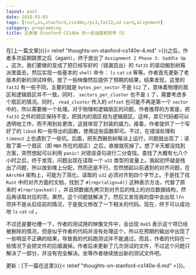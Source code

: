 ```yaml
---
layout: post
date: 2018-03-03
tags: [rust,os,stanford,cs140e,rpi3,fat32,sd card,alignment]
category: programming
title: 近来做 Stanford CS140e 的一些进展和思考（5）
---
```


在[上一篇文章]({{< relref "thoughts-on-stanford-cs140e-4.md" >}})之后，作者多次延期跳票之后（again），终于放出了 `Assignment 2 Phase 3: Saddle Up` 。这次，我们要做的变成了把已经写好的（错漏百出）的 `fat32` 的驱动搬到树莓派里面去，然后实现一些基本的 `shell` 命令： `ls` `cat` `cd` 等等。作者首先更新了老版本的新的测试样例，放了一些映像然后提供了预期的结果，结果发现，这里的 `fat32` 有一些不同，主要的就是 `bytes_per_sector` 不是 `512` 了，意味着物理的扇区和逻辑扇区并不一致。同时， `sectors_per_cluster` 也不是 `1` 了，需要考虑多个扇区的情况。同时， `read_cluster` 传入的 `offset` 也可能不再是第一个 `sector` 中的，所以需要做一个处理。对于物理和逻辑扇区的问题，作者推荐的方案是，把 `fat32` 之外的扇区保持不变，把其内的扇区视为逻辑扇区。这样，其它代码都可以透明地工作，而不用到处更改，这就体现了封装的威力。接着，作者提供了一个写好了的 `libsd` 和一些导出的函数，使用这些函数即可。不过，在错误处理和 `timeout` 上也遇到了一些坑。后面，把东西搬到树莓派上运行，问题就出现了：读取了第一个扇区（即 `MBR` 所在的扇区）之后，直接就死掉了。想了半天都没找到方案，突然想起可以利用 `panic!` 对错误语句进行二分查找。查找了大概有七八个小时之后，终于发现，问题出现在读取一个 `u32` 类型的变量上。我起初怀疑是栈出了问题，所以放到堆上分配，然而还是不行。忽然想起以前遇到的对齐问题，在 `AArch64` 架构上，可能为了简化，读取的 `u32` 必须对齐到四个字节上。于是找了找 `Rust` 中的对齐方面的文档，找到了 `#[repr(align=4)]` 这种表示方法，代替了原来的 `#[repr(packed)]` ，并且把数据先拷贝到对齐后的栈上的对应数据结构，然后再读取对应的项。果然，这个问题就解决了。然后又发现我的盘中会出现 `lfn` 项并不是从后往前的情况，于是我又修改了一下相关的代码。现在，终于可以成功地 `ls` `cat` `cd` 。

不过还是要吐槽一下，作者的测试用的映像文件中，会出现 `0xE5` 表示这个项已经被删除的情况，但是似乎作者的代码并没有处理这个，所以在预期的输出中出现了一些明显不正确的结果，导致我的代码跑测试并不能通过。而且，作者的代码在一些情况下会把文件的后缀漏掉。作者后来更新了几次测试的文件，不过这个问题只解决了一部分，并没有完全解决。坐等作者继续放出新的测试文件吧。

更新：[下一篇在这里]({{< relref "thoughts-on-stanford-cs140e-6.md" >}})。